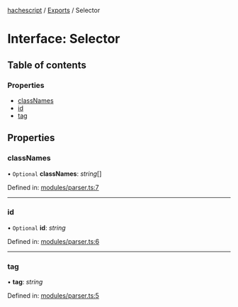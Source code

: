 [hachescript](../README.md) / [Exports](../modules.md) / Selector

# Interface: Selector

## Table of contents

### Properties

- [classNames](selector.md#classnames)
- [id](selector.md#id)
- [tag](selector.md#tag)

## Properties

### classNames

• `Optional` **classNames**: *string*[]

Defined in: [modules/parser.ts:7](https://github.com/alrico88/hachescript/blob/841b568/src/modules/parser.ts#L7)

___

### id

• `Optional` **id**: *string*

Defined in: [modules/parser.ts:6](https://github.com/alrico88/hachescript/blob/841b568/src/modules/parser.ts#L6)

___

### tag

• **tag**: *string*

Defined in: [modules/parser.ts:5](https://github.com/alrico88/hachescript/blob/841b568/src/modules/parser.ts#L5)
